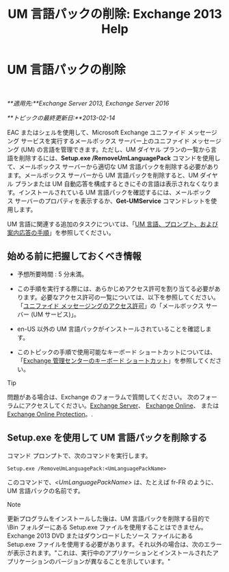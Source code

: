 ﻿---
title: 'UM 言語パックの削除: Exchange 2013 Help'
TOCTitle: UM 言語パックの削除
ms:assetid: a2bc2753-2c25-4ea0-a9d5-e3d42a699c6c
ms:mtpsurl: https://technet.microsoft.com/ja-jp/library/Bb124004(v=EXCHG.150)
ms:contentKeyID: 49896392
ms.date: 04/24/2018
mtps_version: v=EXCHG.150
ms.translationtype: HT
---

# UM 言語パックの削除

 

_**適用先:**Exchange Server 2013, Exchange Server 2016_

_**トピックの最終更新日:**2013-02-14_

EAC またはシェルを使用して、Microsoft Exchange ユニファイド メッセージング サービスを実行するメールボックス サーバー上のユニファイド メッセージング (UM) の言語を管理できます。ただし、UM ダイヤル プランの一覧から言語を削除するには、**Setup.exe /RemoveUmLanguagePack** コマンドを使用して、メールボックス サーバーから適切な UM 言語パックを削除する必要があります。メールボックス サーバーから UM 言語パックを削除すると、UM ダイヤル プランまたは UM 自動応答を構成するときにその言語は表示されなくなります。インストールされている UM 言語パックを確認するには、メールボックス サーバーのプロパティを表示するか、**Get-UMService** コマンドレットを使用します。

UM 言語に関連する追加のタスクについては、「[UM 言語、プロンプト、および案内応答の手順](um-languages-prompts-and-greetings-procedures-exchange-2013-help.md)」を参照してください。

## 始める前に把握しておくべき情報

  - 予想所要時間 : 5 分未満。

  - この手順を実行する際には、あらかじめアクセス許可を割り当てる必要があります。必要なアクセス許可の一覧については、以下を参照してください。「[ユニファイド メッセージングのアクセス許可](unified-messaging-permissions-exchange-2013-help.md)」の「メールボックス サーバー (UM サービス)」。

  - en-US 以外の UM 言語パックがインストールされていることを確認します。

  - このトピックの手順で使用可能なキーボード ショートカットについては、「[Exchange 管理センターのキーボード ショートカット](keyboard-shortcuts-in-the-exchange-admin-center-exchange-online-protection-help.md)」を参照してください。


> [!TIP]
> 問題がある場合は、Exchange のフォーラムで質問してください。 次のフォーラムにアクセスしてください。<A href="https://go.microsoft.com/fwlink/p/?linkid=60612">Exchange Server</A>、 <A href="https://go.microsoft.com/fwlink/p/?linkid=267542">Exchange Online</A>、 または <A href="https://go.microsoft.com/fwlink/p/?linkid=285351">Exchange Online Protection</A>。.



## Setup.exe を使用して UM 言語パックを削除する

コマンド プロンプトで、次のコマンドを実行します。

    Setup.exe /RemoveUmLanguagePack:<UmLanguagePackName>

このコマンドで、*\<UmLanguagePackName\>* は、たとえば fr-FR のように、UM 言語パックの名前です。


> [!NOTE]
> 更新プログラムをインストールした後は、UM 言語パックを削除する目的で \Bin フォルダーにある Setup.exe ファイルを使用することはできません。Exchange 2013 DVD またはダウンロードしたソース ファイルにある Setup.exe ファイルを使用する必要があります。それ以外の場合は、次のエラーが表示されます。"これは、実行中のアプリケーションとインストールされたアプリケーションのバージョンが異なることを示しています。"


